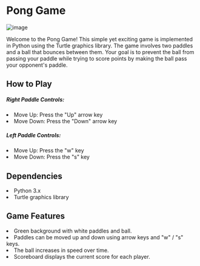 <h1>Pong Game</h1>

![image](https://github.com/DominicMaritoiu/pong-game/assets/150853918/d3a70396-2eab-45b8-bc0a-862ecf5140dc)


<p>Welcome to the Pong Game! This simple yet exciting game is implemented in Python using the Turtle graphics library. The game involves two paddles and a ball that bounces between them. Your goal is to prevent the ball from passing your paddle while trying to score points by making the ball pass your opponent's paddle.</p>
<h2>How to Play</h2>
<h5>Right Paddle Controls:</h5>

<li>Move Up: Press the "Up" arrow key</li>
<li>Move Down: Press the "Down" arrow key</li>
<h5>Left Paddle Controls:</h5>

<li>Move Up: Press the "w" key</li>
<li>Move Down: Press the "s" key</li>

<h2>Dependencies</h2>
<li>Python 3.x</li>
<li>Turtle graphics library</li>
<h2>Game Features</h2>
<li>Green background with white paddles and ball.</li>
<li>Paddles can be moved up and down using arrow keys and "w" / "s" keys.</li>
<li>The ball increases in speed over time.</li>
<li>Scoreboard displays the current score for each player.</li>
